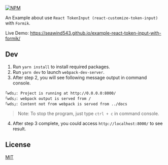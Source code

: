 [![NPM](https://nodei.co/npm/react-customize-token-input.png?downloads=true&stars=true)](https://www.npmjs.com/package/react-customize-token-input/)

An Example about use `React TokenInput (react-customize-token-input)` with `Formik`.

Live Demo: https://seawind543.github.io/example-react-token-input-with-formik/

## Dev

1. Run `yarn install` to install required packages.
2. Run `yarn dev` to launch `webpack-dev-server`.
3. After step 2, you will see following message output in command console.

```
｢wds｣: Project is running at http://0.0.0.0:8000/
｢wds｣: webpack output is served from /
｢wds｣: Content not from webpack is served from ../docs
```

> Note: To stop the program, just type ```ctrl + c``` in command console.

4. After step 3 complete, you could access `http://localhost:8000/` to see result.

## License

[MIT](./LICENSE)